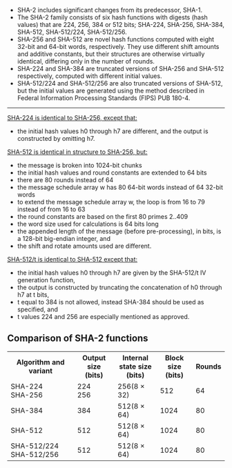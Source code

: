 <ul>
<li>SHA-2 includes significant changes from its predecessor, SHA-1.</li>
<li>The SHA-2 family consists of six hash functions with digests (hash values) that are 224, 256, 384 or 512 bits;
  SHA-224, SHA-256, SHA-384, SHA-512, SHA-512/224, SHA-512/256.</li>
<li>SHA-256 and SHA-512 are novel hash functions computed with eight 32-bit and 64-bit words, respectively. They use different shift amounts and additive constants, but their structures are otherwise virtually identical, differing only in the number of rounds.</li>
<li>SHA-224 and SHA-384 are truncated versions of SHA-256 and SHA-512 respectively, computed with different initial values.</li>
<li>SHA-512/224 and SHA-512/256 are also truncated versions of SHA-512, but the initial values are generated using the method described in Federal Information Processing Standards (FIPS) PUB 180-4.</li></ul>
<hr size="8" width="100%" color="black">  

  <u>SHA-224 is identical to SHA-256, except that:</u>
<ul>
<li>the initial hash values h0 through h7 are different, and the output is constructed by omitting h7.</li>
</ul>


<u>SHA-512 is identical in structure to SHA-256, but:</u>
<ul>
  <li>the message is broken into 1024-bit chunks</li>
<li>the initial hash values and round constants are extended to 64 bits</li>
<li>there are 80 rounds instead of 64</li>
<li>the message schedule array w has 80 64-bit words instead of 64 32-bit words</li>
<li>to extend the message schedule array w, the loop is from 16 to 79 instead of from 16 to 63</li>
<li>the round constants are based on the first 80 primes 2..409</li>
<li>the word size used for calculations is 64 bits long</li>
<li>the appended length of the message (before pre-processing), in bits, is a 128-bit big-endian integer, and</li>
<li>the shift and rotate amounts used are different.</li>
  </ul>
  
  <u>SHA-512/t is identical to SHA-512 except that:</u>
<ul>
<li>the initial hash values h0 through h7 are given by the SHA-512/t IV generation function,</li>
<li>the output is constructed by truncating the concatenation of h0 through h7 at t bits,</li>
<li>t equal to 384 is not allowed, instead SHA-384 should be used as specified, and</li>
<li>t values 224 and 256 are especially mentioned as approved.</li>
</ul>


<!DOCTYPE html>
<html>
<body>

<h2>Comparison of SHA-2 functions</h2>

<table style="width:100%">
  <tr>
    <th>Algorithm and variant</th>
    <th>Output size<br />(bits)</th>
    <th>Internal <br />state size <br />(bits)</th>
    <th>Block size<br />(bits)</th>
    <th>Rounds</th>
  </tr>
  <tr>
    <td>SHA-224<br />SHA-256</td>
    <td>224<br />256</td>
    <td>256(8 × 32)<br /></td>
    <td>512</td>
    <td>64</td>
  </tr>
 <tr>
     <td>SHA-384</td>
    <td>384</td>
    <td>512(8 × 64)<br /></td>
    <td>1024</td>
    <td>80</td>
  </tr>
  
   <tr>
     <td>SHA-512</td>
    <td>512</td>
    <td>512(8 × 64)<br /></td>
    <td>1024</td>
    <td>80</td>
  </tr>
   <tr>
     <td>SHA-512/224<br />
SHA-512/256</td>
    <td>512</td>
    <td>512(8 × 64)<br /></td>
    <td>1024</td>
    <td>80</td>
  </tr>
</table>
</body>
</html>
